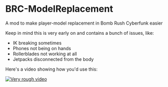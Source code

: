 # BRC-ModelReplacement
 A mod to make player-model replacement in Bomb Rush Cyberfunk easier

 Keep in mind this is very early on and contains a bunch of issues, like:
* IK breaking sometimes
* Phones not being on hands
* Rollerblades not working at all
* Jetpacks disconnected from the body


Here's a video showing how you'd use this:

[![Very rough video](https://img.youtube.com/vi/mJTtzr91Oyg/0.jpg)](https://www.youtube.com/watch?v=mJTtzr91Oyg)
